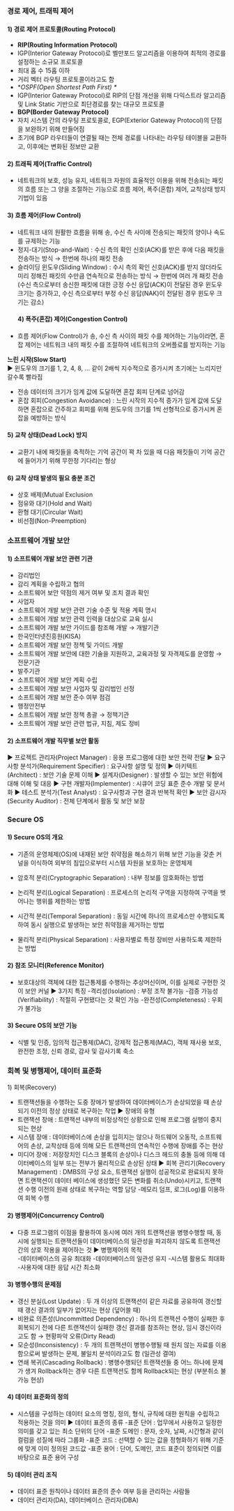 <h3 id="경로-제어-트래픽-제어">경로 제어, 트래픽 제어</h3>
<h4 id="1-경로-제어-프로토콜routing-protocol">1) 경로 제어 프로토콜(Routing Protocol)</h4>
<ul>
<li><strong>RIP(Routing Information Protocol)</strong></li>
<li>IGP(Interior Gateway Protocol)로 벨만포드 알고리즘을 이용하여 최적의 경로를 설정하는 소규모 프로토콜</li>
<li>최대 홉 수 15홉 이하</li>
<li>거리 벡터 라우팅 프로토콜이라고도 함 </li>
<li>*<em>OSPF(Open Shortest Path First) *</em></li>
<li>IGP(Interior Gateway Protocol)로 RIP의 단점 개선을 위해 다익스트라 알고리즘 및 Link Static 기반으로 최단경로를 찾는 대규모 프로토콜</li>
<li><strong>BGP(Border Gateway Protocol)</strong>    </li>
<li>자치 시스템 간의 라우팅 프로토콜로, EGP(Exterior Gateway Protocol)의 단점을 보완하기 위해 만들어짐</li>
<li>초기에 BGP 라우터들이 연결될 때는 전체 경로를 나타내는 라우팅 테이블을 교환하고, 이후에는 변화된 정보만 교환</li>
</ul>
<h4 id="2-트래픽-제어traffic-control">2) 트래픽 제어(Traffic Control)</h4>
<ul>
<li>네트워크의 보호, 성능 유지, 네트워크 자원의 효율적인 이용을 위해 전송되는 패킷의 흐름 또는 그 양을 조절하는 기능으로 흐름 제어, 폭주(혼합) 제어, 교착상태 방지 기법이 있음</li>
</ul>
<h4 id="3-흐름-제어flow-control">3) 흐름 제어(Flow Control)</h4>
<ul>
<li>네트워크 내의 원활한 흐름을 위해 송, 수신 측 사이에 전송되는 패킷의 양이나 속도를 규제하는 기능</li>
<li>정지-대기(Stop-and-Wait) : 수신 측의 확인 신호(ACK)를 받은 후에 다음 패킷을 전송하는 방식 → 한번에 하나의 패킷 전송</li>
<li>슬라이딩 윈도우(Sliding Window) : 수시 측의 확인 신호(ACK)를 받지 않더라도 미리 정해진 패킷의 수만큼 연속적으로 전송하는 방식 → 한번에 여러 개 패킷 전송
(수신 측으로부터 송신한 패킷에 대한 긍정 수신 응답(ACK)이 전달된 경우 윈도우 크기는 증가하고, 수신 측으로부터 부정 수신 응답(NAK)이 전달된 경우 윈도우 크기는 감소)<h4 id="4-폭주혼잡-제어congestion-control">4) 폭주(혼잡) 제어(Congestion Control)</h4>
</li>
<li>흐름 제어(Flow Control)가 송, 수신 측 사이의 패킷 수를 제어하는 기능이라면, 혼잡 제어는 네트워크 내의 패킷 수를 조절하여 네트워크의 오버플로를 방지하는 기능</li>
</ul>
<p><strong>느린 시작(Slow Start)</strong><br />▶ 윈도우의 크기를 1, 2, 4, 8, … 같이 2배씩 지수적으로 증가시켜 초기에는 느리지만 갈수록 빨라짐</p>
<ul>
<li>전송 데이터의 크기가 임계 값에 도달하면 혼잡 회피 단계로 넘어감</li>
<li>혼잡 회피(Congestion Avoidance) : 느린 시작의 지수적 증가가 임계 값에 도달하면 혼잡으로 간주하고 회피를 위해 윈도우의 크기를 1씩 선형적으로 증가시켜 혼잡을 예방하는 방식</li>
</ul>
<h4 id="5-교착-상태dead-lock-방지">5) 교착 상태(Dead Lock) 방지</h4>
<ul>
<li>교환기 내에 패킷들을 축적하는 기억 공간이 꽉 차 있을 때 다음 패킷들이 기억 공간에 들어가기 위해 무한정 기다리는 형상</li>
</ul>
<h4 id="6-교착-상태-발생의-필요-충분-조건">6) 교착 상태 발생의 필요 충분 조건</h4>
<ul>
<li>상호 배제(Mutual Exclusion</li>
<li>점유와 대기(Hold and Wait)</li>
<li>환형 대기(Circular Wait)</li>
<li>비선점(Non-Preemption)</li>
</ul>
<h3 id="소프트웨어-개발-보안">소프트웨어 개발 보안</h3>
<h4 id="1-소프트웨어-개발-보안-관련-기관">1) 소프트웨어 개발 보안 관련 기관</h4>
<ul>
<li>감리법인    </li>
<li>감리 계획을 수립하고 협의</li>
<li>소프트웨어 보안 약점의 제거 여부 및 조치 결과 확인</li>
<li>사업자    </li>
<li>소프트웨어 개발 보안 관련 기술 수준 및 적용 계획 명시</li>
<li>소프트웨어 개발 보안 관력 인력을 대상으로 교육 실시</li>
<li>소프트웨어 개발 보안 가이드를 참조해 개발 → 개발기관</li>
<li>한국인터넷진흥원(KISA)    </li>
<li>소프트웨어 개발 보안 정책 및 가이드 개발</li>
<li>소프트웨어 개발 보안에 대한 기술을 지원하고, 교육과정 및 자격제도를 운영함 → 전문기관 </li>
<li>발주기관    </li>
<li>소프트웨어 개발 보안 계획 수립</li>
<li>소프트웨어 개발 보안 사업자 및 감리법인 선정</li>
<li>소프트웨어 개발 보안 준수 여부 점검</li>
<li>행정안전부    </li>
<li>소프트웨어 개발 보안 정책 총괄 → 정책기관</li>
<li>소프트웨어 개발 보안 관련 법규, 지침, 제도 정비</li>
</ul>
<h4 id="2-소프트웨어-개발-직무별-보안-활동">2) 소프트웨어 개발 직무별 보안 활동</h4>
<p>▶ 프로젝트 관리자(Project Manager) : 응용 프로그램에 대한 보안 전략 전달
▶ 요구사항 분석가(Requirement Specifier) : 요구사항 설명 및 정의
▶ 아키텍트(Architect) : 보안 기술 문제 이해
▶ 설계자(Designer) : 발생할 수 있는 보안 위험에 대해 이해 및 대응
▶ 구현 개발자(Implementer) : 시큐어 코딩 표준 준수 개발 및 문서화
▶ 테스트 분석가(Test Analyst) : 요구사항과 구현 결과 반복적 확인
▶ 보안 감시자(Security Auditor) : 전체 단계에서 활동 및 보안 보장</p>
<h3 id="secure-os">Secure OS</h3>
<h4 id="1-secure-os의-개요">1) Secure OS의 개요</h4>
<ul>
<li><p>기존의 운영체제(OS)에 내재된 보안 취약점을 해소하기 위해 보안 기능을 갖춘 커널을 이식하여 외부의 침입으로부터 시스템 자원을 보호하는 운영체제</p>
</li>
<li><p>암호적 분리(Cryptographic Separation) : 내부 정보를 암호화하는 방법</p>
</li>
<li><p>논리적 분리(Logical Separation) : 프로세스의 논리적 구역을 지정하여 구역을 벗어나는 행위를 제한하는 방법</p>
</li>
<li><p>시간적 분리(Temporal Separation) : 동일 시간에 하나의 프로세스만 수행되도록 하여 동시 실행으로 발생하는 보안 취약점을 제거하는 방법</p>
</li>
<li><p>물리적 분리(Physical Separation) : 사용자별로 특정 장비만 사용하도록 제한하는 방법</p>
</li>
</ul>
<h4 id="2-참조-모니터reference-monitor">2) 참조 모니터(Reference Monitor)</h4>
<ul>
<li>보호대상의 객체에 대한 접근통제를 수행하는 추상머신이며, 이를 실제로 구현한 것이 보안 커널
▶ 3가지 특징
-격리성(Isolation) : 부정 조작 불가능
-검증 가능성(Verifiability) : 적절히 구현됐다는 것 확인 가능
-완전성(Completeness) : 우회가 불가능</li>
</ul>
<h4 id="3-secure-os의-보안-기능">3) Secure OS의 보안 기능</h4>
<ul>
<li>식별 및 인증, 임의적 접근통제(DAC), 강제적 접근통제(MAC), 객체 재사용 보호, 완전한 조정, 신뢰 경로, 감사 및 감사기록 축소</li>
</ul>
<h3 id="회복-및-병행제어-데이터-표준화">회복 및 병행제어, 데이터 표준화</h3>
<p>1) 회복(Recovery)</p>
<ul>
<li>트랜잭션들을 수행하는 도중 장애가 발생하여 데이터베이스가 손상되었을 때 손상되기 이전의 정상 상태로 복구하는 작업
▶ 장애의 유형</li>
<li>트랜잭션 장애 : 트랜잭션 내부의 비정상적인 상황으로 인해 프로그램 실행이 중지되는 현상</li>
<li>시스템 장애 : 데이터베이스에 손상을 입히지는 않으나 하드웨어 오동작, 소프트웨어의 손상, 교착상태 등에 의해 모든 트랜잭션의 연속적인 수행에 장애를 주는 현상</li>
<li>미디어 장애 : 저장장치인 디스크 블록의 손상이나 디스크 헤드의 충돌 등에 의해 데이터베이스의 일부 또는 전부가 물리적으로 손상된 상태
▶ 회복 관리기(Recovery Management) : DMBS의 구성 요소, 트랜잭션 실행이 성공적으로 완료되지 못하면 트랜잭션이 데이터 베이스에 생성했던 모든 변화를 취소(Undo)시키고, 트랜잭션 수행 이전의 원래 상태로 복구하는 역할 담당
-메모리 덤프, 로그(Log)를 이용하여 회복 수행</li>
</ul>
<h4 id="2-병행제어concurrency-control">2) 병행제어(Concurrency Control)</h4>
<ul>
<li>다중 프로그램의 이점을 활용하여 동시에 여러 개의 트랜잭션을 병행수행할 때, 동시에 실행되는 트랜잭션들이 데이터베이스의 일관성을 파괴하지 않도록 트랜잭션 간의 상호 작용을 제어하는 것
▶ 병행제어의 목적<br />-데이터베이스의 공유 최대화
-데이터베이스의 일관성 유지
-시스템 활용도 최대화
-사용자에 대한 응답 시간 최소화</li>
</ul>
<h4 id="3-병행수행의-문제점">3) 병행수행의 문제점</h4>
<ul>
<li>갱신 분실(Lost Update) : 두 개 이상의 트랜잭션이 같은 자료를 공유하여 갱신할 때 갱신 결과의 일부가 없어지는 현상 (덮어쓸 때)</li>
<li>비완료 의존성(Uncommitted Dependency) : 하나의 트랜잭션 수행이 실패한 후 회복되기 전에 다른 트랜잭션이 실패한 갱신 결과를 참조하는 현상, 임시 갱신이라고도 함
→ 현황파악 오류(Dirty Read)</li>
<li>모순성(Inconsistency) : 두 개의 트랜잭션이 병행수행될 때 원치 않는 자료를 이용함으로써 발생하는 문제, 불일치 분석이라고도 함 (일관성 결여)</li>
<li>연쇄 복귀(Cascading Rollback) : 병행수행되던 트랜잭션들 중 어느 하나에 문제가 생겨 Rollback하는 경우 다른 트랜잭션도 함께 Rollback되는 현상
(부분취소 불가능 현상)</li>
</ul>
<h4 id="4-데이터-표준화의-정의">4) 데이터 표준화의 정의</h4>
<ul>
<li>시스템을 구성하는 데이터 요소의 명칭, 정의, 형식, 규칙에 대한 원칙을 수립하고 적용하는 것을 의미
▶ 데이터 표준의 종류
-표준 단어 : 업무에서 사용하고 일정한 의미를 갖고 있는 최소 단위의 단어
-표준 도메인 : 문자, 숫자, 날짜, 시간형과 같이 컬럼을 성질에 따라 그룹화
-표준 코드 : 선택할 수 있는 값을 정형화하기 위해 기준에 맞게 이미 정의된 코드값
-표준 용어 : 단어, 도메인, 코드 표준이 정의되면 이를 바탕으로 표준 용어 구성</li>
</ul>
<h4 id="5-데이터-관리-조직">5) 데이터 관리 조직</h4>
<ul>
<li>데이터 표준 원칙이나 데이터 표준의 준수 여부 등을 관리하는 사람들</li>
<li>데이터 관리자(DA), 데이터베이스 관리자(DBA)</li>
</ul>